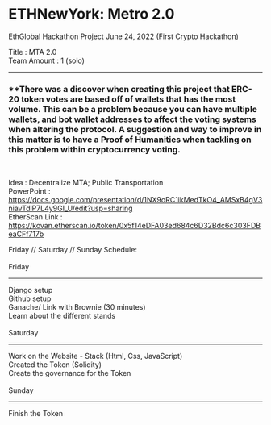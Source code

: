 # ETHNewYork: Metro 2.0 
EthGlobal Hackathon Project June 24, 2022 (First Crypto Hackathon)

Title : MTA 2.0
<br>
Team Amount : 1 (solo)

______________________
<h3> **There was a discover when creating this project that ERC-20 token votes are based off of wallets that has the most volume.
     This can be a problem because you can have multiple wallets, and bot wallet addresses to affect the voting systems when altering
     the protocol. A suggestion and way to improve in this matter is to have a Proof of Humanities when tackling on this problem within 
     cryptocurrency voting. </h5>

<br>

Idea : Decentralize MTA; Public Transportation <br>
PowerPoint : https://docs.google.com/presentation/d/1NX9oRC1ikMedTkO4_AMSxB4gV3niavTdlP7L4y9GI_U/edit?usp=sharing <br>
EtherScan Link : https://kovan.etherscan.io/token/0x5f14eDFA03ed684c6D32Bdc6c303FDBeaCFf717b




Friday // Saturday // Sunday Schedule:
<br> <br>
Friday
_______

Django setup <br>
Github setup <br>
Ganache/ Link with Brownie (30 minutes) <br>
Learn about the different stands <br>
<br>
Saturday
________

Work on the Website - Stack (Html, Css, JavaScript)<br>
Created the Token (Solidity)<br>
Create the governance for the Token<br>
<br>
Sunday
_________
Finish the Token


